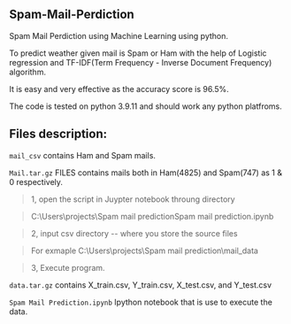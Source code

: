 ## Spam-Mail-Perdiction

Spam Mail Perdiction using Machine Learning using python.

To predict weather given mail is Spam or Ham with the help of Logistic regression and TF-IDF(Term Frequency - Inverse Document Frequency) algorithm.

It is easy and very effective as the accuracy score is 96.5%.

The code is tested on python 3.9.11 and should work any python platfroms.

## Files description:

`mail_csv` contains Ham and Spam mails.

`Mail.tar.gz` FILES contains  mails both in Ham(4825) and Spam(747) as 1 & 0 respectively.

> 1, open the script in Juypter notebook throung directory 

> C:\Users\projects\Spam mail predictionSpam mail prediction.ipynb

>  2, input csv directory -- where you store the source files

>  For exmaple
   C:\Users\projects\Spam mail prediction\mail_data

> 3, Execute program.

`data.tar.gz` contains X_train.csv, Y_train.csv, X_test.csv, and Y_test.csv

`Spam Mail Prediction.ipynb`  Ipython notebook that is use to execute the data.
